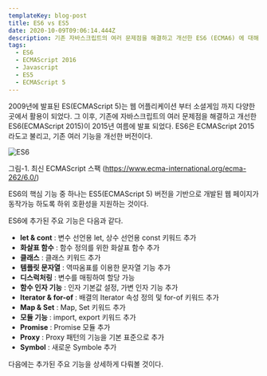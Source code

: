 ```yaml
---
templateKey: blog-post
title: ES6 vs ES5
date: 2020-10-09T09:06:14.444Z
description: 기존 자바스크립트의 여러 문제점을 해결하고 개선한 ES6 (ECMA6) 에 대해 알아 본다
tags:
  - ES6
  - ECMAScript 2016
  - Javascript
  - ES5
  - ECMAScript 5
---
```

2009년에 발표된 ES(ECMAScript 5)는 웹 어플리케이션 부터 소셜게임 까지 다양한 곳에서 활용이 되었다. 그 이후, 기존에 자바스크립트의 여러 문제점을 해결하고 개선한 ES6(ECMAScript 2015)이 2015년 여름에 발표 되었다. ES6은 ECMAScript 2015라도고 불리고, 기존 여러 기능을 개선한 버전이다.

![ES6](/assets/ecmascript_2015_language_specification_–_ecma-262_6th_edition.png "최신 ECMAScript 스팩")

[](https://www.ecma-international.org/ecma-262/6.0/)그림-1. 최신 ECMAScript 스팩 (<https://www.ecma-international.org/ecma-262/6.0/>)

ES6의 핵심 기능 중 하나는 ES5(ECMAScript 5) 버전을 기반으로 개발된 웹 페이지가 동작가능 하도록 하위 호환성을 지원하는 것이다.

ES6에 추가된 주요 기능은 다음과 같다.

* **let & cont** : 변수 선언용 let, 상수 선언용 const 키워드 추가
* **화살표 함수** : 함수 정의를 위한 화살표 함수 추가
* **클래스** : 클래스 키워드 추가
* **템플릿 문자열** : 역따옴표를 이용한 문자열 기능 추가
* **디스럭처링** : 변수를 매핑하여 할당 가능
* **함수 인자 기능** : 인자 기본값 설정, 가변 인자 기능 추가
* **Iterator & for-of** : 배결의 Iterator 속성 정의 및 for-of 키워드 추가
* **Map & Set** : Map, Set 키워드 추가
* **모듈 기능** : import, export 키워드 추가
* **Promise** : Promise 모듈 추가
* **Proxy** : Proxy 패턴의 기능을 기본 표준으로 추가
* **Symbol** : 새로운 Symbole 추가

다음에는 추가된 주요 기능을 상세하게 다뤄볼 것이다.